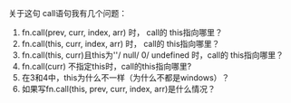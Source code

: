 关于这句 call语句我有几个问题：

1. fn.call(prev, curr, index, arr) 时， call的 this指向哪里？
2. fn.call(this, curr, index, arr) 时， call的 this指向哪里？
3. fn.call(this, curr)且this为''/ null/ 0/ undefined 时，call的 this指向哪里？
4. fn.call(curr) 不指定this时，call的this指向哪里?  
5. 在3和4中，this为什么不一样（为什么不都是windows）？
6. 如果写fn.call(this, prev, curr, index, arr)是什么情况？

